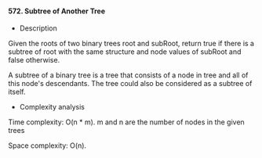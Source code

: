#### 572. Subtree of Another Tree

* Description

Given the roots of two binary trees root and subRoot, return true if there is a subtree of root with the same structure and node values of subRoot and false otherwise.

A subtree of a binary tree is a tree that consists of a node in tree and all of this node's descendants. The tree could also be considered as a subtree of itself.

* Complexity analysis

Time complexity: O(n * m). m and n are the number of nodes in the given trees

Space complexity: O(n).